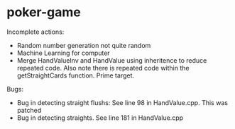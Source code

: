 # poker-game

Incomplete actions:
 - Random number generation not quite random
 - Machine Learning for computer
 - Merge HandValueInv and HandValue using inheritence to reduce repeated code. Also note there is repeated code within the getStraightCards function. Prime target.

Bugs:
 - Bug in detecting straight flushs: See line 98 in HandValue.cpp. This was patched
 - Bug in detecting straights. See line 181 in HandValue.cpp